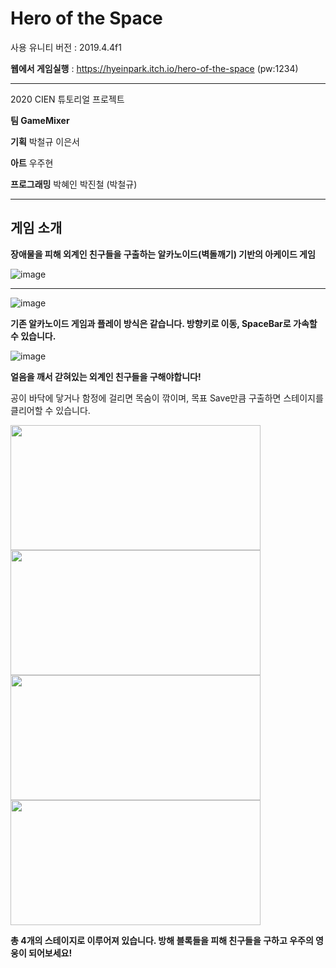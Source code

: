 # Hero of the Space
사용 유니티 버전 : 2019.4.4f1

**웹에서 게임실행** : https://hyeinpark.itch.io/hero-of-the-space  (pw:1234)

---
2020 CIEN 튜토리얼 프로젝트

**팀 GameMixer**

**기획** 박철규 이은서 

**아트** 우주현

**프로그래밍** 박혜인 박진철 (박철규)

---
## 게임 소개

**장애물을 피해 외계인 친구들을 구출하는 알카노이드(벽돌깨기) 기반의 아케이드 게임**

![image](https://user-images.githubusercontent.com/46310524/216772714-46a2f3ce-e464-4f99-ac03-d636190d6ee0.png)

---

![image](https://user-images.githubusercontent.com/46310524/216773097-010061f7-df0b-40d8-8e52-d344734df483.png)

**기존 알카노이드 게임과 플레이 방식은 같습니다. 방향키로 이동, SpaceBar로 가속할 수 있습니다.**

![image](https://user-images.githubusercontent.com/46310524/216773039-160d65ff-2e5a-42aa-9ab8-b29706ee2f06.png)


**얼음을 깨서 갇혀있는 외계인 친구들을 구해야합니다!** 

공이 바닥에 닿거나 함정에 걸리면 목숨이 깎이며, 목표 Save만큼 구출하면 스테이지를 클리어할 수 있습니다.

<div>
<img width="400" height="200" src="https://user-images.githubusercontent.com/46310524/216773007-d0348176-9b1e-405a-b9cf-cac5734c88e3.png">
<img width="400" height="200" src="https://user-images.githubusercontent.com/46310524/216773390-2ede3edf-8106-430e-a9d6-a861641d2ac2.png">
<div>
<div>
<img width="400" height="200" src="https://user-images.githubusercontent.com/46310524/216773465-685f9667-bb0d-493a-b420-bb26a9888b31.png">
<img width="400" height="200" src="https://user-images.githubusercontent.com/46310524/216773510-c929a5a6-8b9c-427e-8390-68a611d6cc7e.png">
<div>

**총 4개의 스테이지로 이루어져 있습니다. 방해 블록들을 피해 친구들을 구하고 우주의 영웅이 되어보세요!**

